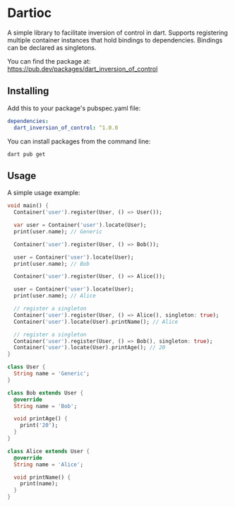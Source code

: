 # Dartioc

A simple library to facilitate inversion of control in dart. Supports registering multiple
container instances that hold bindings to dependencies. Bindings can be declared as singletons.

You can find the package at: https://pub.dev/packages/dart_inversion_of_control

## Installing

Add this to your package's pubspec.yaml file:

```yaml
dependencies:
  dart_inversion_of_control: ^1.0.0
```

You can install packages from the command line:

```shell
dart pub get
```

## Usage

A simple usage example:

```dart
void main() {
  Container('user').register(User, () => User());

  var user = Container('user').locate(User);
  print(user.name); // Generic

  Container('user').register(User, () => Bob());

  user = Container('user').locate(User);
  print(user.name); // Bob

  Container('user').register(User, () => Alice());

  user = Container('user').locate(User);
  print(user.name); // Alice

  // register a singleton
  Container('user').register(User, () => Alice(), singleton: true);
  Container('user').locate(User).printName(); // Alice

  // register a singleton
  Container('user').register(User, () => Bob(), singleton: true);
  Container('user').locate(User).printAge(); // 20
}

class User {
  String name = 'Generic';
}

class Bob extends User {
  @override
  String name = 'Bob';

  void printAge() {
    print('20');
  }
}

class Alice extends User {
  @override
  String name = 'Alice';

  void printName() {
    print(name);
  }
}
```

